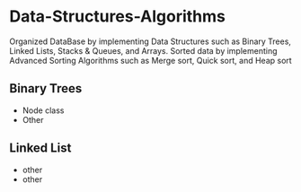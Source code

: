 # Data-Structures-Algorithms
Organized DataBase by implementing Data Structures such as Binary Trees, Linked Lists, Stacks & Queues, and Arrays. 
Sorted data by implementing Advanced Sorting Algorithms such as Merge sort, Quick sort, and Heap sort

## Binary Trees
* Node class 
* Other
## Linked List
* other 
* other
